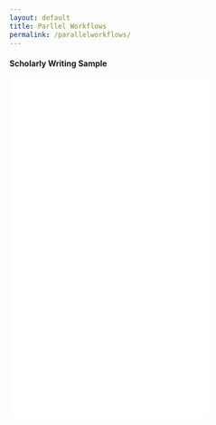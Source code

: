 ```yaml
---
layout: default
title: Parllel Workflows
permalink: /parallelworkflows/
---
```


#### Scholarly Writing Sample

<iframe src="/files/parallel_workflows.pdf" width="70%" height="600px" style="border: none;"></iframe>
